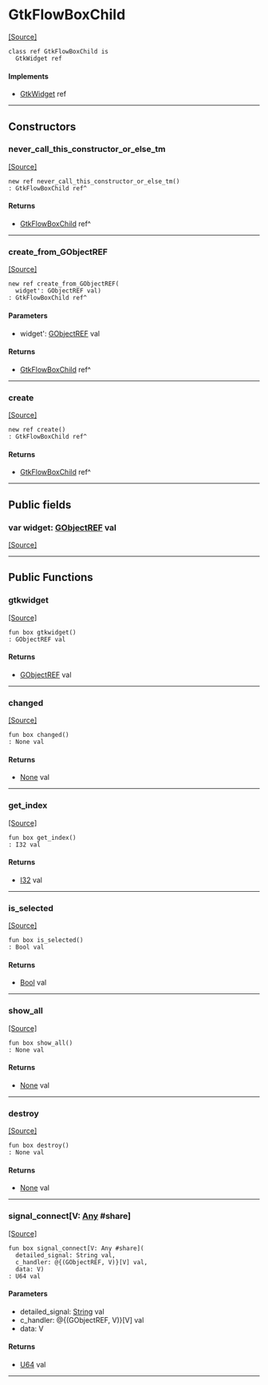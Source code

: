 # GtkFlowBoxChild
<span class="source-link">[[Source]](src/gtk3/GtkFlowBoxChild.md#L6)</span>
```pony
class ref GtkFlowBoxChild is
  GtkWidget ref
```

#### Implements

* [GtkWidget](gtk3-GtkWidget.md) ref

---

## Constructors

### never_call_this_constructor_or_else_tm
<span class="source-link">[[Source]](src/gtk3/GtkFlowBoxChild.md#L10)</span>


```pony
new ref never_call_this_constructor_or_else_tm()
: GtkFlowBoxChild ref^
```

#### Returns

* [GtkFlowBoxChild](gtk3-GtkFlowBoxChild.md) ref^

---

### create_from_GObjectREF
<span class="source-link">[[Source]](src/gtk3/GtkFlowBoxChild.md#L13)</span>


```pony
new ref create_from_GObjectREF(
  widget': GObjectREF val)
: GtkFlowBoxChild ref^
```
#### Parameters

*   widget': [GObjectREF](gtk3-..-gobject-GObjectREF.md) val

#### Returns

* [GtkFlowBoxChild](gtk3-GtkFlowBoxChild.md) ref^

---

### create
<span class="source-link">[[Source]](src/gtk3/GtkFlowBoxChild.md#L17)</span>


```pony
new ref create()
: GtkFlowBoxChild ref^
```

#### Returns

* [GtkFlowBoxChild](gtk3-GtkFlowBoxChild.md) ref^

---

## Public fields

### var widget: [GObjectREF](gtk3-..-gobject-GObjectREF.md) val
<span class="source-link">[[Source]](src/gtk3/GtkFlowBoxChild.md#L7)</span>



---

## Public Functions

### gtkwidget
<span class="source-link">[[Source]](src/gtk3/GtkFlowBoxChild.md#L9)</span>


```pony
fun box gtkwidget()
: GObjectREF val
```

#### Returns

* [GObjectREF](gtk3-..-gobject-GObjectREF.md) val

---

### changed
<span class="source-link">[[Source]](src/gtk3/GtkFlowBoxChild.md#L21)</span>


```pony
fun box changed()
: None val
```

#### Returns

* [None](builtin-None.md) val

---

### get_index
<span class="source-link">[[Source]](src/gtk3/GtkFlowBoxChild.md#L24)</span>


```pony
fun box get_index()
: I32 val
```

#### Returns

* [I32](builtin-I32.md) val

---

### is_selected
<span class="source-link">[[Source]](src/gtk3/GtkFlowBoxChild.md#L27)</span>


```pony
fun box is_selected()
: Bool val
```

#### Returns

* [Bool](builtin-Bool.md) val

---

### show_all
<span class="source-link">[[Source]](src/gtk3/GtkWidget.md#L4)</span>


```pony
fun box show_all()
: None val
```

#### Returns

* [None](builtin-None.md) val

---

### destroy
<span class="source-link">[[Source]](src/gtk3/GtkWidget.md#L10)</span>


```pony
fun box destroy()
: None val
```

#### Returns

* [None](builtin-None.md) val

---

### signal_connect\[V: [Any](builtin-Any.md) #share\]
<span class="source-link">[[Source]](src/gtk3/GtkWidget.md#L13)</span>


```pony
fun box signal_connect[V: Any #share](
  detailed_signal: String val,
  c_handler: @{(GObjectREF, V)}[V] val,
  data: V)
: U64 val
```
#### Parameters

*   detailed_signal: [String](builtin-String.md) val
*   c_handler: @{(GObjectREF, V)}[V] val
*   data: V

#### Returns

* [U64](builtin-U64.md) val

---

